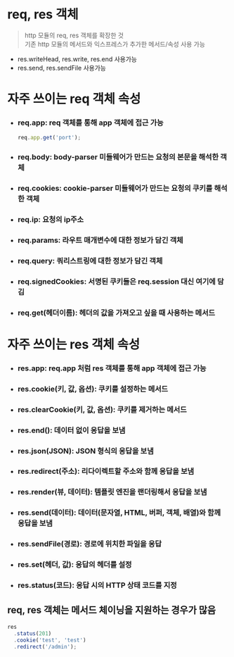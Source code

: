 # req, res 객체
> http 모듈의 req, res 객체를 확장한 것  
기존 http 모듈의 메서드와 익스프레스가 추가한 메서드/속성 사용 가능
- res.writeHead, res.write, res.end 사용가능
- res.send, res.sendFile 사용가능

# 자주 쓰이는 req 객체 속성
* ### **req.app**: req 객체를 통해 app 객체에 접근 가능
    ```javascript
    req.app.get('port');
    ```
* ### **req.body**: body-parser 미들웨어가 만드는 요청의 본문을 해석한 객체
* ### **req.cookies**: cookie-parser 미들웨어가 만드는 요청의 쿠키를 해석한 객체
* ### **req.ip**: 요청의 ip주소
* ### **req.params**: 라우트 매개변수에 대한 정보가 담긴 객체
* ### **req.query**: 쿼리스트링에 대한 정보가 담긴 객체
* ### **req.signedCookies**: 서명된 쿠키들은 req.session 대신 여기에 담김
* ### **req.get(헤더이름)**: 헤더의 값을 가져오고 싶을 때 사용하는 메서드

# 자주 쓰이는 res 객체 속성
* ### **res.app**: req.app 처럼 res 객체를 통해 app 객체에 접근 가능
* ### **res.cookie(키, 값, 옵션)**: 쿠키를 설정하는 메서드
* ### **res.clearCookie(키, 값, 옵션)**: 쿠키를 제거하는 메서드
* ### **res.end()**: 데이터 없이 응답을 보냄
* ### **res.json(JSON)**: JSON 형식의 응답을 보냄
* ### **res.redirect(주소)**: 리다이렉트할 주소와 함께 응답을 보냄
* ### **res.render(뷰, 데이터)**: 템플릿 엔진을 랜더링해서 응답을 보냄
* ### **res.send(데이터)**: 데이터(문자열, HTML, 버퍼, 객체, 배열)와 함께 응답을 보냄
* ### **res.sendFile(경로)**: 경로에 위치한 파일을 응답
* ### **res.set(헤더, 값)**: 응답의 헤더를 설정
* ### **res.status(코드)**: 응답 시의 HTTP 상태 코드를 지정

## req, res 객체는 메서드 체이닝을 지원하는 경우가 많음
```javascript
res
  .status(201)
  .cookie('test', 'test')
  .redirect('/admin');
```